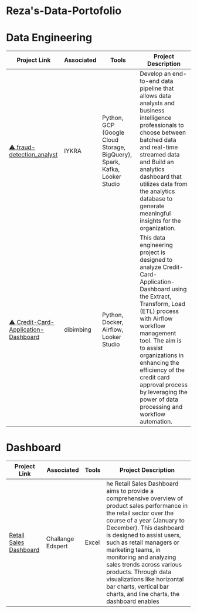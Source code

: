 # Reza's-Data-Portofolio
# Data Engineering

| Project Link                                  | Associated | Tools                                           | Project Description                                                                                                                              |
|----------------------------------------------|------------|------------------------------------------------|--------------------------------------------------------------------------------------------------------------------------------------------------|
| [⚠️ fraud-detection_analyst](https://github.com/zareee12/fraud-detection_analyst) | IYKRA | Python, GCP (Google Cloud Storage, BigQuery), Spark, Kafka, Looker Studio | Develop an end-to-end data pipeline that allows data analysts and business intelligence professionals to choose between batched data and real-time streamed data and Build an analytics dashboard that utilizes data from the analytics database to generate meaningful insights for the organization. |
| [⚠️ Credit-Card-Application-Dashboard](https://github.com/zareee12/Credit-Card-Application-Dashboard) | dibimbing | Python, Docker, Airflow, Looker Studio | This data engineering project is designed to analyze Credit-Card-Application-Dashboard using the Extract, Transform, Load (ETL) process with Airflow workflow management tool. The aim is to assist organizations in enhancing the efficiency of the credit card approval process by leveraging the power of data processing and workflow automation. |


# Dashboard
| Project Link                                  | Associated | Tools                                           | Project Description                                                                                                                              |
|----------------------------------------------|------------|------------------------------------------------|--------------------------------------------------------------------------------------------------------------------------------------------------|
| [Retail Sales Dashboard](https://docs.google.com/spreadsheets/d/1Prl-u4KZoZlAlFEZllfnYEuyrZOb0CxGZv2Hf9b35LI/edit?hl=id&gid=1053070746#gid=1053070746) | Challange Edspert | Excel | he Retail Sales Dashboard aims to provide a comprehensive overview of product sales performance in the retail sector over the course of a year (January to December). This dashboard is designed to assist users, such as retail managers or marketing teams, in monitoring and analyzing sales trends across various products. Through data visualizations like horizontal bar charts, vertical bar charts, and line charts, the dashboard enables |
